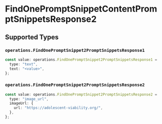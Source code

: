 # FindOnePromptSnippetContentPromptSnippetsResponse2


## Supported Types

### `operations.FindOnePromptSnippet2PromptSnippetsResponse1`

```typescript
const value: operations.FindOnePromptSnippet2PromptSnippetsResponse1 = {
  type: "text",
  text: "<value>",
};
```

### `operations.FindOnePromptSnippet2PromptSnippetsResponse2`

```typescript
const value: operations.FindOnePromptSnippet2PromptSnippetsResponse2 = {
  type: "image_url",
  imageUrl: {
    url: "https://adolescent-viability.org/",
  },
};
```

